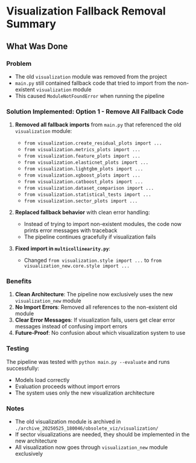# Visualization Fallback Removal Summary

## What Was Done

### Problem
- The old `visualization` module was removed from the project
- `main.py` still contained fallback code that tried to import from the non-existent `visualization` module
- This caused `ModuleNotFoundError` when running the pipeline

### Solution Implemented: Option 1 - Remove All Fallback Code

1. **Removed all fallback imports** from `main.py` that referenced the old `visualization` module:
   - `from visualization.create_residual_plots import ...`
   - `from visualization.metrics_plots import ...`
   - `from visualization.feature_plots import ...`
   - `from visualization.elasticnet_plots import ...`
   - `from visualization.lightgbm_plots import ...`
   - `from visualization.xgboost_plots import ...`
   - `from visualization.catboost_plots import ...`
   - `from visualization.dataset_comparison import ...`
   - `from visualization.statistical_tests import ...`
   - `from visualization.sector_plots import ...`

2. **Replaced fallback behavior** with clean error handling:
   - Instead of trying to import non-existent modules, the code now prints error messages with traceback
   - The pipeline continues gracefully if visualization fails

3. **Fixed import in `multicollinearity.py`**:
   - Changed `from visualization.style import ...` to `from visualization_new.core.style import ...`

### Benefits

1. **Clean Architecture**: The pipeline now exclusively uses the new `visualization_new` module
2. **No Import Errors**: Removed all references to the non-existent old module
3. **Clear Error Messages**: If visualization fails, users get clear error messages instead of confusing import errors
4. **Future-Proof**: No confusion about which visualization system to use

### Testing

The pipeline was tested with `python main.py --evaluate` and runs successfully:
- Models load correctly
- Evaluation proceeds without import errors
- The system uses only the new visualization architecture

### Notes

- The old visualization module is archived in `./archive_20250525_180046/obsolete_viz/visualization/`
- If sector visualizations are needed, they should be implemented in the new architecture
- All visualization now goes through `visualization_new` module exclusively
